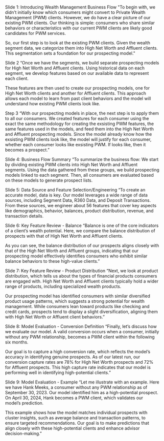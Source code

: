 Slide 1: Introducing Wealth Management Business Flow
"To begin with, we didn’t initially know which consumers might convert to Private Wealth Management (PWM) clients. However, we do have a clear picture of our existing PWM clients. Our thinking is simple: consumers who share similar behaviors or characteristics with our current PWM clients are likely good candidates for PWM services.

So, our first step is to look at the existing PWM clients. Given the wealth segment data, we categorize them into High Net Worth and Affluent clients. This segmentation sets a foundation for our prospecting model."

Slide 2
“Once we have the segments, we build separate prospecting models for High Net Worth and Affluent clients. Using historical data on each segment, we develop features based on our available data to represent each client.

These features are then used to create our prospecting models, one for High Net Worth clients and another for Affluent clients. This approach allows each model to learn from past client behaviors and the model will understand how existing PWM clients look like.

Step 3
“With our prospecting models in place, the next step is to apply them to all our consumers. We created features for each consumer using the exact the same methodology for creating the exsisting PWM features, the same features used in the models, and feed them into the High Net Worth and Affluent prospecting models. Since the model already know how the exsisting PWM clients look like, the model will justify for each consumer, whether each consumer looks like exsisting PWM. If looks like, then it becomes a prospect.”

Slide 4: Business Flow Summary
“To summarize the business flow: We start by dividing existing PWM clients into High Net Worth and Affluent segments. Using the data gathered from these groups, we build prospecting models linked to each segment. Then, all consumers are evaluated based on these models to generate prospect lists.

Slide 5: Data Source and Feature Selection/Engineering
“To create an accurate model, data is key. Our model leverages a wide range of data sources, including Segment Data, R360 Data, and Deposit Transactions. From these sources, we engineer about 56 features that cover key aspects like demographics, behavior, balances, product distribution, revenue, and transaction details.

Slide 6: Key Feature Review - Balance
“Balance is one of the core indicators of a client’s wealth potential. Here, we compare the balance distribution of prospects with that of High Net Worth and Affluent clients.

As you can see, the balance distribution of our prospects aligns closely with that of the High Net Worth and Affluent groups, indicating that our prospecting model effectively identifies consumers who exhibit similar balance behaviors to these high-value clients.”

Slide 7: Key Feature Review - Product Distribution
“Next, we look at product distribution, which tells us about the types of financial products consumers are engaged with. High Net Worth and Affluent clients typically hold a wider range of products, including specialized wealth products.

Our prospecting model has identified consumers with similar diversified product usage patterns, which suggests a strong potential for wealth management. While consumers lean toward products like checking and credit cards, prospects tend to display a slight diversification, aligning them with High Net Worth or Affluent client behaviors.”

Slide 8: Model Evaluation - Conversion Definition
“Finally, let’s discuss how we evaluate our model. A valid conversion occurs when a consumer, initially without any PWM relationship, becomes a PWM client within the following six months.

Our goal is to capture a high conversion rate, which reflects the model’s accuracy in identifying genuine prospects. As of our latest run, our conversion capture rates are 78% for High Net Worth prospects and 72% for Affluent prospects. This high capture rate indicates that our model is performing well in identifying high-potential clients.”

Slide 9: Model Evaluation - Example
“Let me illustrate with an example. Here we have Hank Meeks, a consumer without any PWM relationship as of September 30, 2023. Our model identified him as a high-potential prospect. On April 30, 2024, Hank becomes a PWM client, which validates our model’s prediction.

This example shows how the model matches individual prospects with cluster insights, such as average balance and transaction patterns, to ensure targeted recommendations. Our goal is to make predictions that align closely with these high-potential clients and enhance advisor decision-making.”


